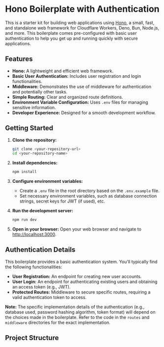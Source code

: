 # Hono Boilerplate with Authentication

This is a starter kit for building web applications using [Hono](https://hono.dev/), a small, fast, and standalone web framework for Cloudflare Workers, Deno, Bun, Node.js, and more. This boilerplate comes pre-configured with basic user authentication to help you get up and running quickly with secure applications.

## Features

* **Hono:** A lightweight and efficient web framework.
* **Basic User Authentication:** Includes user registration and login functionalities.
* **Middleware:** Demonstrates the use of middleware for authentication and potentially other tasks.
* **Simple Routing:** Clear and organized route definitions.
* **Environment Variable Configuration:** Uses `.env` files for managing sensitive information.
* **Developer Experience:** Designed for a smooth development workflow.

## Getting Started

1.  **Clone the repository:**
    ```bash
    git clone <your-repository-url>
    cd <your-repository-name>
    ```

2.  **Install dependencies:**
    ```bash
    npm install
    ```

3.  **Configure environment variables:**
    * Create a `.env` file in the root directory based on the `.env.example` file.
    * Set necessary environment variables, such as database connection strings, secret keys for JWT (if used), etc.

4.  **Run the development server:**
    ```bash
    npm run dev
    ```

5.  **Open in your browser:**
    Open your web browser and navigate to [http://localhost:3000](http://localhost:3000).

## Authentication Details

This boilerplate provides a basic authentication system. You'll typically find the following functionalities:

* **User Registration:** An endpoint for creating new user accounts.
* **User Login:** An endpoint for authenticating existing users and obtaining an access token (e.g., JWT).
* **Protected Routes:** Middleware to secure specific routes, requiring a valid authentication token to access.

**Note:** The specific implementation details of the authentication (e.g., database used, password hashing algorithm, token format) will depend on the choices made in the boilerplate. Refer to the code in the `routes` and `middleware` directories for the exact implementation.

## Project Structure